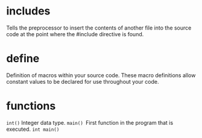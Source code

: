 # includes
Tells the preprocessor to insert the contents of another file into the source code at the point where the #include directive is found.

# define
Definition of macros within your source code. These macro definitions allow constant values to be declared for use throughout your code.

# functions
``int()`` Integer data type.
``main() ``First function in the program that is executed.
`int main()` 